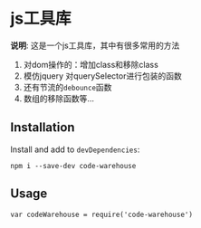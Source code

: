 # js工具库

**说明**:
这是一个js工具库，其中有很多常用的方法
1. 对dom操作的：增加class和移除class
2. 模仿jquery 对querySelector进行包装的函数
3. 还有节流的`debounce`函数
4. 数组的移除函数等...

## Installation

Install and add to `devDependencies`:

```
npm i --save-dev code-warehouse
```

## Usage

```
var codeWarehouse = require('code-warehouse')
```
